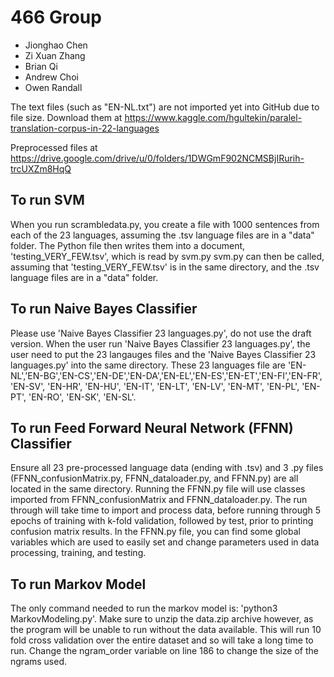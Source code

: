 # 466 Group
- Jionghao Chen
- Zi Xuan Zhang
- Brian Qi
- Andrew Choi
- Owen Randall

The text files (such as "EN-NL.txt") are not imported yet into GitHub due to file size. Download them at https://www.kaggle.com/hgultekin/paralel-translation-corpus-in-22-languages

Preprocessed files at https://drive.google.com/drive/u/0/folders/1DWGmF902NCMSBjIRurih-trcUXZm8HqQ


## To run SVM

When you run scrambledata.py, you create a file with 1000 sentences from each of the 23 languages, assuming the .tsv language files are in a "data" folder.
The Python file then writes them into a document, 'testing_VERY_FEW.tsv', which is read by svm.py
svm.py can then be called, assuming that 'testing_VERY_FEW.tsv' is in the same directory, and the .tsv language files are in a "data" folder.

## To run Naive Bayes Classifier

Please use 'Naive Bayes Classifier 23 languages.py', do not use the draft version. When the user run 'Naive Bayes Classifier 23 languages.py', the user need to put the 23 langauges files and the 'Naive Bayes Classifier 23 languages.py' into the same directory. These 23 languages file are 'EN-NL','EN-BG','EN-CS','EN-DE','EN-DA','EN-EL','EN-ES','EN-ET','EN-FI','EN-FR', 'EN-SV', 'EN-HR', 'EN-HU', 'EN-IT', 'EN-LT', 'EN-LV', 'EN-MT', 'EN-PL', 'EN-PT', 'EN-RO', 'EN-SK', 'EN-SL'.

## To run Feed Forward Neural Network (FFNN) Classifier 

Ensure all 23 pre-processed language data (ending with .tsv) and 3 .py files (FFNN_confusionMatrix.py, FFNN_dataloader.py, and FFNN.py) are all located in the same directory. Running the FFNN.py file will use classes imported from FFNN_confusionMatrix and FFNN_dataloader.py. The run through will take time to import and process data, before running through 5 epochs of training with k-fold validation, followed by test, prior to printing confusion matrix results. In the FFNN.py file, you can find some global variables which are used to easily set and change parameters used in data processing, training, and testing.

## To run Markov Model 

The only command needed to run the markov model is: 'python3 MarkovModeling.py'. Make sure to unzip the data.zip archive however, as the program will be unable to run without the data available. This will run 10 fold cross validation over the entire dataset and so will take a long time to run. Change the ngram_order variable on line 186 to change the size of the ngrams used.
